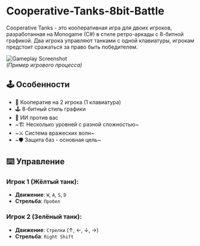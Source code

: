 # Cooperative-Tanks-8bit-Battle
Cooperative Tanks - это кооперативная игра для двоих игроков, разработанная на Monogame (C#) в стиле ретро-аркады с 8-битной графикой. Два игрока управляют танками с одной клавиатуры, игрокам предстоит сражаться за право быть победителем.

![Gameplay Screenshot](pass.png)  
*(Пример игрового процесса)*

## 🕹️ Особенности

- 👥 Кооператив на 2 игрока (1 клавиатура)
- 🕹️ 8-битный стиль графики
- 🎯 ИИ против вас
- ~🏗️ Несколько уровней с разной сложностью~
- ~⚔️ Система вражеских волн~
- ~🛡️ Защита баз - основная цель~

## ⌨️ Управление

### Игрок 1 (Жёлтый танк):
- **Движение**: `W`, `A`, `S`, `D`  
- **Стрельба**: `Пробел`  

### Игрок 2 (Зелёный танк):
- **Движение**: `Стрелки` (↑, ←, ↓, →)  
- **Стрельба**: `Right Shift`  

